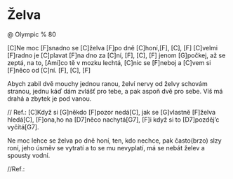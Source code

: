 # Želva
@ Olympic
% 80

[C]Ne moc [F]snadno se [C]želva [F]po dně [C]honí,[F], [C], [F] 
[C]velmi [F]radno je [C]plavat [F]na dno za [C]ní, [F], [C], [F] 
jenom [G]počkej, až se zeptá, na to, [Ami]co tě v mozku lechtá,
[C]nic se [F]neboj a [C]vem si [F]něco od [C]ní. [F], [C], [F] 

Abych zabil dvě mouchy jednou ranou,
želví nervy od želvy schovám stranou,
jednu káď dám zvlášť pro tebe, a pak aspoň dvě pro sebe.
Víš má drahá a zbytek je pod vanou.

// Ref.: 
[C]Když si [G]někdo [F]pozor nedá[C],
jak se [G]vlastně [F]želva hledá[C],
[F]ona,ho na [D7]něco nachytá[G7],
[F]i když si to [D7]pozděj’c vyčítá[G7].

Ne moc lehce se želva po dně honí,
ten, kdo nechce, pak často(brzo) slzy roní,
jeho úsměv se vytratí a to se mu nevyplatí,
má se nebát želev a spousty vodní.

//Ref.:
